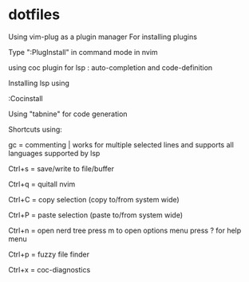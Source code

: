 # dotfiles

Using vim-plug as a plugin manager
For installing plugins


 Type ":PlugInstall" in command mode in nvim


    
using coc plugin for lsp : auto-completion and code-definition


Installing lsp using

 
   :Cocinstall <package name>

Using "tabnine" for code generation 



Shortcuts using:

gc = commenting | works for multiple selected lines and supports all languages supported by lsp

Ctrl+s = save/write to file/buffer

Ctrl+q = quitall nvim

Ctrl+C = copy selection (copy to/from system wide)

Ctrl+P = paste selection (paste to/from system wide)

Ctrl+n = open nerd tree
            press m to open options menu 
            press ? for help menu

Ctrl+p = fuzzy file finder

Ctrl+x = coc-diagnostics
 
